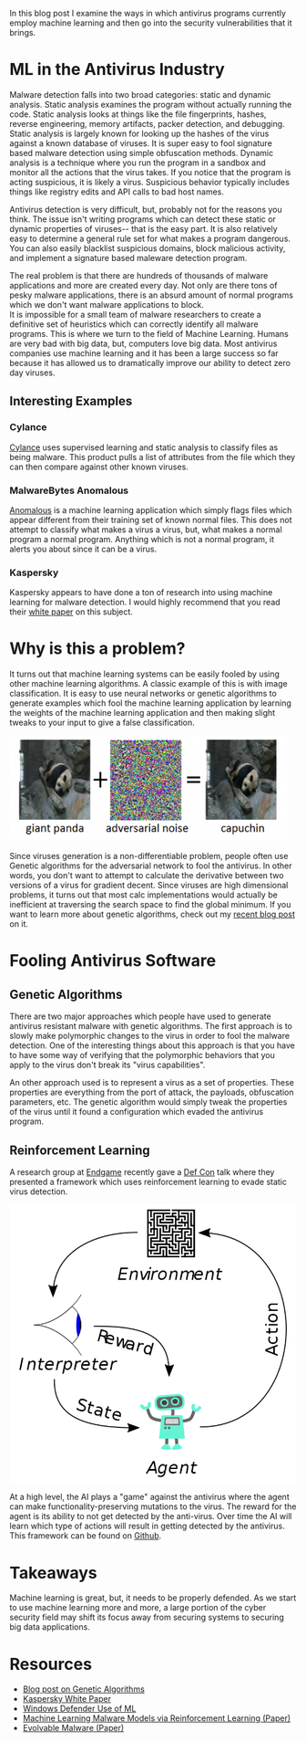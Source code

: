In this blog post I examine the ways in which antivirus programs currently employ machine learning and then go into the 
security vulnerabilities that it brings.

# ML in the Antivirus Industry

Malware detection falls into two broad categories: static and dynamic analysis.
Static analysis examines the program without actually running the code.
Static analysis looks at things like the file fingerprints, hashes, reverse engineering, memory artifacts, packer detection, and debugging. 
Static analysis is largely known for looking up the hashes of the virus against a known database of viruses.
It is super easy to fool signature based malware detection using simple obfuscation methods.
Dynamic analysis is a technique where you run the program in a sandbox and monitor all the actions that the virus takes.
If you notice that the program is acting suspicious, it is likely a virus.
Suspicious behavior typically includes things like registry edits and API calls to bad host names. 

Antivirus detection is very difficult, but, probably not for the reasons you think.
The issue isn't writing programs which can detect these static or dynamic properties of viruses-- that is the easy part.
It is also relatively easy to determine a general rule set for what makes a program dangerous.
You can also easily blacklist suspicious domains, block malicious activity, and implement a signature based maleware detection program. 

The real problem is that there are hundreds of thousands of malware applications and more are created every day.
Not only are there tons of pesky malware applications, there is an absurd amount of normal programs which we don't want malware applications to block.  
It is impossible for a small team of malware researchers to create a definitive set of heuristics which can correctly identify all malware programs.
This is where we turn to the field of Machine Learning.
Humans are very bad with big data, but, computers love big data.
Most antivirus companies use machine learning and it has been a large success so far because it has allowed us to dramatically improve our ability to detect zero day viruses.

## Interesting Examples

### Cylance

[Cylance](https://www.cylance.com) uses supervised learning and static analysis to classify files as being malware. 
This product pulls a list of attributes from the file which they can then compare against other known viruses.

### MalwareBytes Anomalous

[Anomalous](https://blog.malwarebytes.com/detections/machinelearning-anomalous-100/) is a machine learning application which simply flags files which appear different from their training set of known normal files.
This does not attempt to classify what makes a virus a virus, but, what makes a normal program a normal program.
Anything which is not a normal program, it alerts you about since it can be a virus.

### Kaspersky

Kaspersky appears to have  done a ton of research into using machine learning for malware detection.
I would highly recommend that you read their [white paper](https://media.kaspersky.com/en/enterprise-security/Kaspersky-Lab-Whitepaper-Machine-Learning.pdf) on this subject.

# Why is this a problem?

It turns out that machine learning systems can be easily fooled by using other machine learning algorithms.
A classic example of this is with image classification.
It is easy to use neural networks or genetic algorithms to generate examples which fool the machine learning application by learning the weights of the machine 
learning application and then making slight tweaks to your input to give a false classification.

![](media/AISaftey/AdversarialExample.png)

Since viruses generation is a non-differentiable problem, people often use Genetic algorithms for the adversarial network to fool the antivirus.
In other words, you don't want to attempt to calculate the derivative between two versions of a virus for gradient decent.
Since viruses are high dimensional problems, it turns out that most calc implementations would actually be inefficient at traversing the search space to find the global minimum.
If you want to learn more about genetic algorithms, check out my [recent blog post](https://jrtechs.net/data-science/lets-build-a-genetic-algorithm) on it.

# Fooling Antivirus Software

## Genetic Algorithms

There are two major approaches which people have used to generate antivirus resistant malware with genetic algorithms.
The first approach is to slowly make polymorphic changes to the virus in order to fool the malware detection.
One of the interesting things about this approach is that you have to have some way of verifying that the polymorphic behaviors that you apply to the virus don't break its "virus capabilities".

An other approach used is to represent a virus as a set of properties.
These properties are everything from the port of attack, the payloads, obfuscation parameters, etc.
The genetic algorithm would simply tweak the properties of the virus until it found a configuration which evaded the antivirus program.

## Reinforcement Learning

A research group at [Endgame](https://www.endgame.com/) recently gave a [Def Con](https://www.defcon.org/) talk where they presented a framework which uses reinforcement learning to evade static virus detection.

![Reinforcement Learning Diagram](media/AISaftey/Reinforcement_learning_diagram.png)

At a high level, the AI plays a "game" against the antivirus where the agent can make functionality-preserving mutations to the virus.
The reward for the agent is its ability to not get detected by the anti-virus.
Over time the AI will learn which type of actions will result in getting detected by the antivirus. 
This framework can be found on [Github](https://github.com/endgameinc/gym-malware).

# Takeaways

Machine learning is great, but, it needs to be properly defended.
As we start to use machine learning more and more, a large portion of the cyber security field may shift its focus away from securing systems to securing big data applications.

# Resources

- [Blog post on Genetic Algorithms](https://jrtechs.net/data-science/lets-build-a-genetic-algorithm)
- [Kaspersky White Paper](https://media.kaspersky.com/en/enterprise-security/Kaspersky-Lab-Whitepaper-Machine-Learning.pdf)
- [Windows Defender Use of ML](https://www.microsoft.com/security/blog/2015/11/16/windows-defender-rise-of-the-machine-learning/)
- [Machine Learning Malware Models via Reinforcement Learning (Paper)](https://arxiv.org/abs/1801.08917)
- [Evolvable Malware (Paper)](http://homepage.divms.uiowa.edu/~mshafiq/files/evolvable-malware.pdf)
